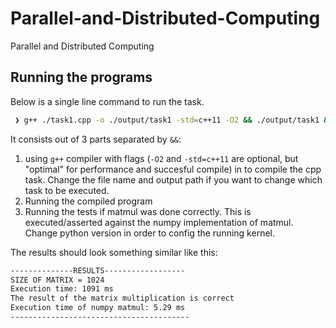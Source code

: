 # Parallel-and-Distributed-Computing

Parallel and Distributed Computing

## Running the programs

Below is a single line command to run the task.

```sh
 ❯ g++ ./task1.cpp -o ./output/task1 -std=c++11 -O2 && ./output/task1 && python3 ./test_matmul.py
```

It consists out of 3 parts separated by `&&`:

1. using `g++` compiler with flags (`-O2` and `-std=c++11` are optional, but "optimal" for performance and succesful
   compile) in to compile the cpp task. Change the file name and output path if you want to change which task to be
   executed.
2. Running the compiled program
3. Running the tests if matmul was done correctly. This is executed/asserted against the numpy implementation of matmul.
   Change python version in order to config the running kernel.

The results should look something similar like this:

```sh
--------------RESULTS------------------
SIZE OF MATRIX = 1024
Execution time: 1091 ms
The result of the matrix multiplication is correct
Execution time of numpy matmul: 5.29 ms
----------------------------------------
```
